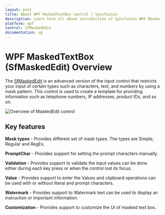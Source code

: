 ```yaml
---
layout: post
title: About WPF MaskedTextBox control | Syncfusion
description: Learn here all about introduction of Syncfusion WPF MaskedTextBox (SfMaskedEdit) control, its elements and more details.
platform: wpf
control: SfMaskedEdit
documentation: ug
---
```


# WPF MaskedTextBox (SfMaskedEdit) Overview

The [SfMaskedEdit](https://help.syncfusion.com/cr/wpf/Syncfusion.Windows.Controls.Input.SfMaskedEdit.html)  is an advanced version of the input control that restricts your input of certain types such as characters, text, and numbers by using a mask pattern. This control is used to create a template for providing information such as telephone numbers, IP addresses, product IDs, and so on.

![Overview of MaskedEdit control](Overview_images/Overview_img1.jpg)

## Key features

**Mask types** - Provides different set of mask types. The types are Simple, Regular and RegEx.

**PromptChar** - Provides support for setting the prompt characters manually.

**Validation** - Provides support to validate the input values can be done either during each key press or when the control lost its focus.

**Value** - Provides support to enter the Values and clipboard operations can be used with or without literal and prompt characters.

**Watermark** - Provides support to Watermark text can be used to display an instruction or important information.

**Customization** - Provides support to customize the UI of masked text box.


